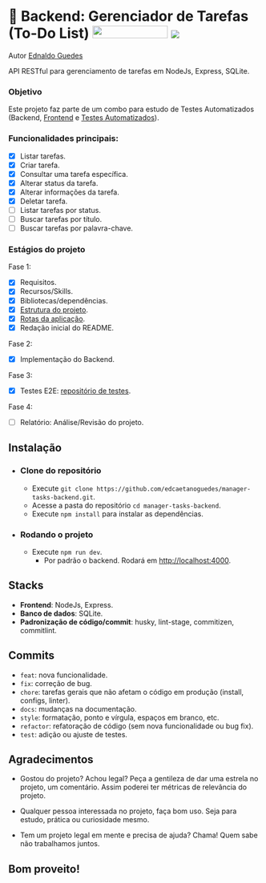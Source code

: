 <h1>🔧 Backend: Gerenciador de Tarefas (To-Do List)
    <img src="https://img.shields.io/badge/Status-EM_CONSTRUCÃO-00FF00" width="150" height="25" />
    <img src="https://visitor-badge.laobi.icu/badge?page_id=manager-tasks-backend&" />
</h1>

<div class="author">
  <p>Autor <a href="https://github.com/edcaetanoguedes">Ednaldo Guedes</a></p>
</div>

API RESTful para gerenciamento de tarefas em NodeJs, Express, SQLite.

### Objetivo

Este projeto faz parte de um combo para estudo de Testes Automatizados (Backend, [Frontend](https://github.com/edcaetanoguedes/manager-tasks-frontend) e [Testes Automatizados]()).

### Funcionalidades principais:

- [x] Listar tarefas.
- [x] Criar tarefa.
- [x] Consultar uma tarefa específica.
- [x] Alterar status da tarefa.
- [x] Alterar informações da tarefa.
- [x] Deletar tarefa.
- [ ] Listar tarefas por status.
- [ ] Buscar tarefas por título.
- [ ] Buscar tarefas por palavra-chave.

### Estágios do projeto

Fase 1:

- [x] Requisitos.
- [x] Recursos/Skills.
- [x] Bibliotecas/dependências.
- [x] [Estrutura do projeto](./docs/structure/project.md).
- [x] [Rotas da aplicação](./docs/structure/routes.md).
- [x] Redação inicial do README.

Fase 2:

- [x] Implementação do Backend.

Fase 3:

- [x] Testes E2E: [repositório de testes](https://github.com/edcaetanoguedes/manager-tasks-automated-tests).

Fase 4:

- [ ] Relatório: Análise/Revisão do projeto.

## Instalação

- ### Clone do repositório
  - Execute `git clone https://github.com/edcaetanoguedes/manager-tasks-backend.git`.
  - Acesse a pasta do repositório `cd manager-tasks-backend`.
  - Execute `npm install` para instalar as dependências.
- ### Rodando o projeto
  - Execute `npm run dev`.
    - Por padrão o backend. Rodará em [http://localhost:4000](http://localhost:4000).

## Stacks

- **Frontend**: NodeJs, Express.
- **Banco de dados**: SQLite.
- **Padronização de código/commit**: husky, lint-stage, commitizen, commitlint.

## Commits

- `feat`: nova funcionalidade.
- `fix`: correção de bug.
- `chore`: tarefas gerais que não afetam o código em produção (install, configs, linter).
- `docs`: mudanças na documentação.
- `style`: formatação, ponto e vírgula, espaços em branco, etc.
- `refactor`: refatoração de código (sem nova funcionalidade ou bug fix).
- `test`: adição ou ajuste de testes.

## Agradecimentos

- Gostou do projeto? Achou legal? Peça a gentileza de dar uma estrela no projeto, um comentário. Assim poderei ter métricas de relevância do projeto.

- Qualquer pessoa interessada no projeto, faça bom uso. Seja para estudo, prática ou curiosidade mesmo.

- Tem um projeto legal em mente e precisa de ajuda? Chama! Quem sabe não trabalhamos juntos.

## Bom proveito!
